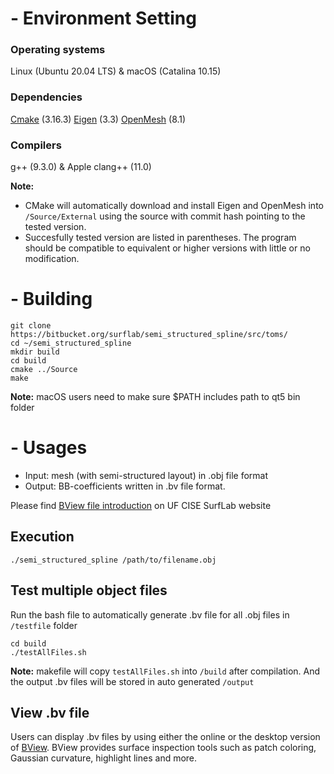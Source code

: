 # - Environment Setting

### Operating systems
Linux (Ubuntu 20.04 LTS) & macOS (Catalina 10.15)

### Dependencies

[Cmake](https://cmake.org/) (3.16.3)
[Eigen](<https://eigen.tuxfamily.org/>) (3.3)
[OpenMesh](<https://www.openmesh.org/>) (8.1)

### Compilers
g++ (9.3.0) & Apple clang++ (11.0)


**Note:**

* CMake will automatically download and install Eigen and OpenMesh into `/Source/External` using the source with commit hash pointing to the tested version.
* Succesfully tested version are listed in parentheses. The program should be compatible to equivalent or higher versions with little or no modification.


# - Building #

```shell
git clone https://bitbucket.org/surflab/semi_structured_spline/src/toms/
cd ~/semi_structured_spline
mkdir build
cd build
cmake ../Source
make
```

**Note:** macOS users need to make sure $PATH includes path to qt5 bin folder

# - Usages #
* Input:  mesh (with semi-structured layout) in .obj file format
* Output: BB-coefficients written in .bv file format.


Please find [BView file introduction](https://www.cise.ufl.edu/research/SurfLab/bview/#file-format) on UF CISE SurfLab website

## Execution

```shell
./semi_structured_spline /path/to/filename.obj
```

## Test multiple object files
Run the bash file to automatically generate .bv file for all .obj files in `/testfile` folder

```shell
cd build
./testAllFiles.sh
```

**Note:** makefile will copy `testAllFiles.sh` into `/build` after compilation. And the output .bv files will be stored in auto generated `/output`

## View .bv file
Users can display .bv files by using either the online or the desktop version of [BView](https://www.cise.ufl.edu/research/SurfLab/bview/).
BView provides surface inspection tools such as patch coloring, Gaussian curvature, highlight lines and more.
